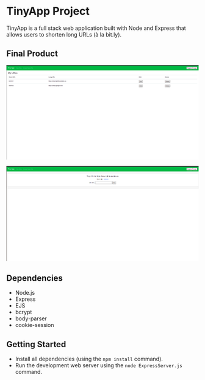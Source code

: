 # TinyApp Project

TinyApp is a full stack web application built with Node and Express that allows users to shorten long URLs (à la bit.ly).

## Final Product

!["Screenshot of URLs page"](https://github.com/MM0nty/Tiny-App/blob/bf744d462513dc9b047f28d6291888bd60032c02/Documents/urls-page.png)

!["Screenshot of Show page"](https://github.com/MM0nty/Tiny-App/blob/bf744d462513dc9b047f28d6291888bd60032c02/Documents/show-page.png)

## Dependencies

- Node.js
- Express
- EJS
- bcrypt
- body-parser
- cookie-session

## Getting Started

- Install all dependencies (using the `npm install` command).
- Run the development web server using the `node ExpressServer.js` command.